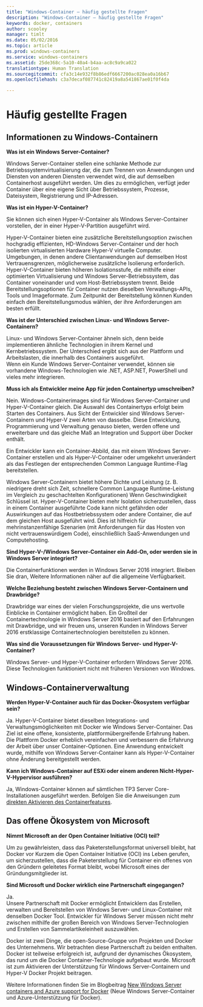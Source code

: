 ```yaml
---
title: "Windows-Container – häufig gestellte Fragen"
description: "Windows-Container – häufig gestellte Fragen"
keywords: docker, containers
author: scooley
manager: timlt
ms.date: 05/02/2016
ms.topic: article
ms.prod: windows-containers
ms.service: windows-containers
ms.assetid: 25de368c-5a10-40a4-b4aa-ac8c9a9ca022
translationtype: Human Translation
ms.sourcegitcommit: cfa3c14e932f8b86edf6667200ac028ea0a16b67
ms.openlocfilehash: c3a7decaf087741c82419a8a541867ae01f0f4da

---
```


# Häufig gestellte Fragen

## Informationen zu Windows-Containern

**Was ist ein Windows Server-Container?**

Windows Server-Container stellen eine schlanke Methode zur Betriebssystemvirtualisierung dar, die zum Trennen von Anwendungen und Diensten von anderen Diensten verwendet wird, die auf demselben Containerhost ausgeführt werden. Um dies zu ermöglichen, verfügt jeder Container über eine eigene Sicht über Betriebssystem, Prozesse, Dateisystem, Registrierung und IP-Adressen.  

**Was ist ein Hyper-V-Container?**

Sie können sich einen Hyper-V-Container als Windows Server-Container vorstellen, der in einer Hyper-V-Partition ausgeführt wird.

Hyper-V-Container bieten eine zusätzliche Bereitstellungsoption zwischen hochgradig effizienten, HD-Windows Server-Container und der hoch isolierten virtualisierten Hardware Hyper-V virtuelle Computer. Umgebungen, in denen andere Clientanwendungen auf demselben Host Vertrauensgrenzen, möglicherweise zusätzliche Isolierung erforderlich. Hyper-V-Container bieten höheren Isolationsstufe, die mithilfe einer optimierten Virtualisierung und Windows Server-Betriebssystem, das Container voneinander und vom Host-Betriebssystem trennt. Beide Bereitstellungsoptionen für Container nutzen dieselben Verwaltungs-APIs, Tools und Imageformate. Zum Zeitpunkt der Bereitstellung können Kunden einfach den Bereitstellungsmodus wählen, der ihre Anforderungen am besten erfüllt.

**Was ist der Unterschied zwischen Linux- und Windows Server-Containern?**

Linux- und Windows Server-Container ähneln sich, denn beide implementieren ähnliche Technologien in ihrem Kernel und Kernbetriebssystem. Der Unterschied ergibt sich aus der Plattform und Arbeitslasten, die innerhalb des Containers ausgeführt.  
Wenn ein Kunde Windows Server-Container verwendet, können sie vorhandene Windows-Technologien wie .NET, ASP.NET, PowerShell und vieles mehr integrieren.

**Muss ich als Entwickler meine App für jeden Containertyp umschreiben?**

Nein. Windows-Containerimages sind für Windows Server-Container und Hyper-V-Container gleich. Die Auswahl des Containertyps erfolgt beim Starten des Containers. Aus Sicht der Entwickler sind Windows Server-Containern und Hyper-V zwei Arten von dasselbe.  Diese Entwicklung, Programmierung und Verwaltung genauso bieten, werden offene und erweiterbare und das gleiche Maß an Integration und Support über Docker enthält.

Ein Entwickler kann ein Container-Abbild, das mit einem Windows Server-Container erstellen und als Hyper-V-Container oder umgekehrt unverändert als das Festlegen der entsprechenden Common Language Runtime-Flag bereitstellen.

Windows Server-Containern bietet höhere Dichte und Leistung (z. B. niedrigere dreht sich Zeit, schnellere Common Language Runtime-Leistung im Vergleich zu geschachtelten Konfigurationen) Wenn Geschwindigkeit Schlüssel ist. Hyper-V-Container bieten mehr Isolation sicherzustellen, dass in einem Container ausgeführte Code kann nicht gefährden oder Auswirkungen auf das Hostbetriebssystem oder andere Container, die auf dem gleichen Host ausgeführt wird. Dies ist hilfreich für mehrinstanzenfähige Szenarien (mit Anforderungen für das Hosten von nicht vertrauenswürdigem Code), einschließlich SaaS-Anwendungen und Computehosting.

**Sind Hyper-V-/Windows Server-Container ein Add-On, oder werden sie in Windows Server integriert?**

Die Containerfunktionen werden in Windows Server 2016 integriert. Bleiben Sie dran, Weitere Informationen näher auf die allgemeine Verfügbarkeit.  

**Welche Beziehung besteht zwischen Windows Server-Containern und Drawbridge?**

Drawbridge war eines der vielen Forschungsprojekte, die uns wertvolle Einblicke in Container ermöglicht haben.  Ein Großteil der Containertechnologie in Windows Server 2016 basiert auf den Erfahrungen mit Drawbridge, und wir freuen uns, unseren Kunden in Windows Server 2016 erstklassige Containertechnologien bereitstellen zu können.

**Was sind die Voraussetzungen für Windows Server- und Hyper-V-Container?**

Windows Server- und Hyper-V-Container erfordern Windows Server 2016. Diese Technologien funktioniert nicht mit früheren Versionen von Windows.


## Windows-Containerverwaltung

**Werden Hyper-V-Container auch für das Docker-Ökosystem verfügbar sein?**

Ja. Hyper-V-Container bietet dieselben Integrations- und Verwaltungsmöglichkeiten mit Docker wie Windows Server-Container.  Das Ziel ist eine offene, konsistente, plattformübergreifende Erfahrung haben.  
Die Plattform Docker erheblich vereinfachen und verbessern die Erfahrung der Arbeit über unser Container-Optionen. Eine Anwendung entwickelt wurde, mithilfe von Windows Server-Container kann als Hyper-V-Container ohne Änderung bereitgestellt werden.


**Kann ich Windows-Container auf ESXi oder einem anderen Nicht-Hyper-V-Hypervisor ausführen?**

Ja, Windows-Container können auf sämtlichen TP3 Server Core-Installationen ausgeführt werden.  Befolgen Sie die Anweisungen zum [direkten Aktivieren des Containerfeatures](../quick_start/inplace_setup.md).

## Das offene Ökosystem von Microsoft

**Nimmt Microsoft an der Open Container Initiative (OCI) teil?**

Um zu gewährleisten, dass das Paketerstellungsformat universell bleibt, hat Docker vor Kurzem die Open Container Initiative (OCI) ins Leben gerufen, um sicherzustellen, dass die Paketerstellung für Container ein offenes von den Gründern geleitetes Format bleibt, wobei Microsoft eines der Gründungsmitglieder ist.

**Sind Microsoft und Docker wirklich eine Partnerschaft eingegangen?**

Ja.  
Unsere Partnerschaft mit Docker ermöglicht Entwicklern das Erstellen, verwalten und Bereitstellen von Windows Server- und Linux-Container mit denselben Docker Tool. Entwickler für Windows Server müssen nicht mehr zwischen mithilfe der großen Bereich von Windows Server-Technologien und Erstellen von Sammelartikeleinheit auszuwählen.  

Docker ist zwei Dinge, die open-Source-Gruppe von Projekten und Docker des Unternehmens. Wir betrachten diese Partnerschaft zu beiden enthalten. Docker ist teilweise erfolgreich ist, aufgrund der dynamisches Ökosystem, das rund um die Docker Container-Technologie aufgebaut wurde. Microsoft ist zum Aktivieren der Unterstützung für Windows Server-Containern und Hyper-V Docker Projekt beitragen.  

Weitere Informationen finden Sie im Blogbeitrag [New Windows Server containers and Azure support for Docker](http://azure.microsoft.com/blog/2014/10/15/new-windows-server-containers-and-azure-support-for-docker/?WT.mc_id=Blog_ServerCloud_Announce_TTD) (Neue Windows Server-Container und Azure-Unterstützung für Docker).



<!--HONumber=Jun16_HO4-->


